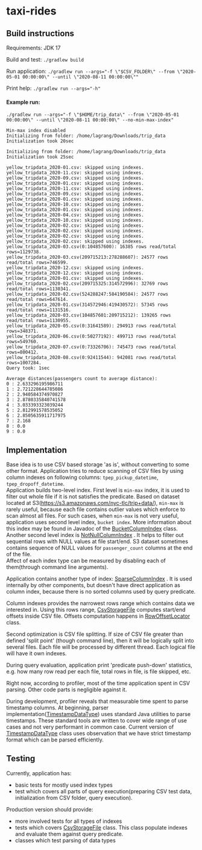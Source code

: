 # taxi-rides

## Build instructions

Requirements: JDK 17

Build and test: `./gradlew build`

Run
application: `./gradlew run --args="-f \"$CSV_FOLDER\" --from \"2020-05-01 00:00:00\" --until \"2020-08-11 00:00:00\""`

Print help: `./gradlew run --args="-h"`

#### Example run:

```
./gradlew run --args="-f \"$HOME/trip_data\" --from \"2020-05-01 00:00:00\" --until \"2020-08-11 00:00:00\" --no-min-max-index"

Min-max index disabled
Initializing from folder: /home/lagrang/Downloads/trip_data
Initialization took 20sec

Initializing from folder: /home/lagrang/Downloads/trip_data
Initialization took 25sec

yellow_tripdata_2020-01.csv: skipped using indexes.
yellow_tripdata_2020-11.csv: skipped using indexes.
yellow_tripdata_2020-09.csv: skipped using indexes.
yellow_tripdata_2020-01.csv: skipped using indexes.
yellow_tripdata_2020-11.csv: skipped using indexes.
yellow_tripdata_2020-09.csv: skipped using indexes.
yellow_tripdata_2020-01.csv: skipped using indexes.
yellow_tripdata_2020-10.csv: skipped using indexes.
yellow_tripdata_2020-01.csv: skipped using indexes.
yellow_tripdata_2020-04.csv: skipped using indexes.
yellow_tripdata_2020-10.csv: skipped using indexes.
yellow_tripdata_2020-02.csv: skipped using indexes.
yellow_tripdata_2020-02.csv: skipped using indexes.
yellow_tripdata_2020-02.csv: skipped using indexes.
yellow_tripdata_2020-02.csv: skipped using indexes.
yellow_tripdata_2020-03.csv(0:104857600): 16385 rows read/total rows=1129738.
yellow_tripdata_2020-03.csv(209715213:278288607): 24577 rows read/total rows=746599.
yellow_tripdata_2020-12.csv: skipped using indexes.
yellow_tripdata_2020-12.csv: skipped using indexes.
yellow_tripdata_2020-01.csv: skipped using indexes.
yellow_tripdata_2020-02.csv(209715325:314572996): 32769 rows read/total rows=1130341.
yellow_tripdata_2020-02.csv(524288247:584190584): 24577 rows read/total rows=647614.
yellow_tripdata_2020-01.csv(314572946:419430572): 57345 rows read/total rows=1131516.
yellow_tripdata_2020-03.csv(104857601:209715212): 139265 rows read/total rows=1130955.
yellow_tripdata_2020-05.csv(0:31641589): 294913 rows read/total rows=348371.
yellow_tripdata_2020-06.csv(0:50277192): 499713 rows read/total rows=549760.
yellow_tripdata_2020-07.csv(0:73326706): 745473 rows read/total rows=800412.
yellow_tripdata_2020-08.csv(0:92411544): 942081 rows read/total rows=1007284.
Query took: 1sec

Average distances(passengers count to average distance):
0 : 2.633296195986711
1 : 2.721228644785086
2 : 2.940584374970827
3 : 2.8780335840741578
4 : 3.033393323039244
5 : 2.812991578535052
6 : 2.8505635911717975
7 : 2.168
8 : 0.0
9 : 0.0

```

## Implementation

Base idea is to use CSV based storage 'as is', without converting to some other format. Application
tries to reduce scanning of CSV files by using column indexes on following
columns: `tpep_pickup_datetime`, `tpep_dropoff_datetime`.  
Application builds two-level index. First level is `min-max` index, it is used to filter out whole
file if it is not satisfies the predicate. Based on dataset located at
S3(https://s3.amazonaws.com/nyc-tlc/trip+data/), `min-max` is rarely useful, because each file
contains outlier values which enforce to scan almost all files. For such cases, when `min-max`
is not very useful, application uses second level index, `bucket index`. More information about this
index may be found in Javadoc of
the [BucketColumnIndex](https://github.com/Lagrang/taxi-rides/blob/main/src/main/java/com/taxi/rides/storage/index/BucketColumnIndex.java)
class.   
Another second level index
is [NotNullColumnIndex](https://github.com/Lagrang/taxi-rides/blob/main/src/main/java/com/taxi/rides/storage/index/NotNullColumnIndex.java)
. It helps to filter out sequential rows with NULL values at file start/end. S3 dataset sometimes
contains sequence of NULL values for `passenger_count` columns at the end of the file.   
Affect of each index type can be measured by disabling each of them(through command line arguments).

Application contains another type of
index: [SparseColumnIndex](https://github.com/Lagrang/taxi-rides/blob/main/src/main/java/com/taxi/rides/storage/index/SparseColumnIndex.java)
. It is used internally by other components, but doesn't have direct application as column index,
because there is no sorted columns used by query predicate.

Column indexes provides the narrowest rows range which contains data we interested in. Using this
rows
range, [CsvStorageFile](https://github.com/Lagrang/taxi-rides/blob/main/src/main/java/com/taxi/rides/storage/CsvStorageFile.java)
computes start/end offsets inside CSV file. Offsets computation happens
in [RowOffsetLocator](https://github.com/Lagrang/taxi-rides/blob/main/src/main/java/com/taxi/rides/storage/index/RowOffsetLocator.java)
class.

Second optimization is CSV file splitting. If size of CSV file greater than defined 'split point'
(though command line), then it will be logically split into several files. Each file will be
processed by different thread. Each logical file will have it own indexes.

During query evaluation, application print 'predicate push-down' statistics, e.g. how many row read
per each file, total rows in file, is file skipped, etc.

Right now, according to profiler, most of the time application spent in CSV parsing. Other code
parts is negligible against it.

During development, profiler reveals that measurable time spent to parse timestamp columns. At
beginning, parser
implementation([TimestampDataType](https://github.com/Lagrang/taxi-rides/blob/main/src/main/java/com/taxi/rides/storage/schema/datatypes/TimestampDataType.java))
uses standard Java utilities to parse timestamps. These standard tools are written to cover wide
range of use cases and not very performant in common case. Current version
of [TimestampDataType](https://github.com/Lagrang/taxi-rides/blob/main/src/main/java/com/taxi/rides/storage/schema/datatypes/TimestampDataType.java)
class uses observation that we have strict timestamp format which can be parsed efficiently.

## Testing

Currently, application has:

- basic tests for mostly used index types
- test which covers all parts of query execution(preparing CSV test data, initialization from CSV
  folder, query execution).

Production version should provide:

- more involved tests for all types of indexes
- tests which
  covers [CsvStorageFile](https://github.com/Lagrang/taxi-rides/blob/main/src/main/java/com/taxi/rides/storage/CsvStorageFile.java)
  class. This class populate indexes and evaluate them against query predicate.
- classes which test parsing of data types